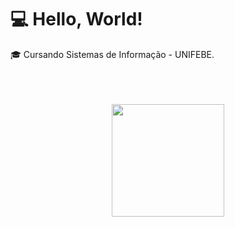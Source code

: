 <h1>💻 Hello, World!</h1>

🎓   Cursando Sistemas de Informação - UNIFEBE.
<br>
<br>
<br>
<br>
<div>
<p align="center">
<img height="180em" src="https://github-readme-stats.vercel.app/api/top-langs/?username=claudiorfj&layout=compact&langs_count=7&theme=dracula"/>
  </p>
</div>
